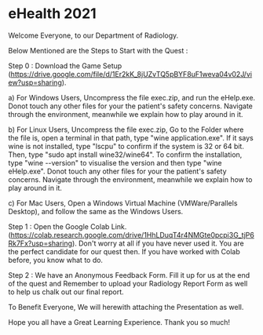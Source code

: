 # eHealth 2021

Welcome Everyone, to our Department of Radiology.

Below Mentioned are the Steps to Start with the Quest :

Step 0 : Download the Game Setup (https://drive.google.com/file/d/1Er2kK_8jUZvTQ5pBYF8uF1weva04v02J/view?usp=sharing).

a) For Windows Users, Uncompress the file exec.zip, and run the eHelp.exe. Donot touch any other files for your the patient's safety concerns. Navigate through the environment, meanwhile we explain how to play around in it.

b) For Linux Users, Uncompress the file exec.zip, Go to the Folder where the file is, open a terminal in that path, type "wine application.exe". If it says wine is not installed, type "lscpu" to confirm if the system is 32 or 64 bit. Then, type "sudo apt install wine32/wine64". To confirm the installation, type "wine --version" to visualise the version and then type "wine eHelp.exe". Donot touch any other files for your the patient's safety concerns. Navigate through the environment, meanwhile we explain how to play around in it.

c) For Mac Users, Open a Windows Virtual Machine (VMWare/Parallels Desktop), and follow the same as the Windows Users.

Step 1 : Open the Google Colab Link. (https://colab.research.google.com/drive/1HhLDuqT4r4NMGte0pcpi3G_tjP6Rk7Fx?usp=sharing). Don't worry at all if you have never used it. You are the perfect candidate for our quest then. If you have worked with Colab before, you know what to do.

Step 2 : We have an Anonymous Feedback Form. Fill it up for us at the end of the quest and Remember to upload your Radiology Report Form as well to help us chalk out our final report.

To Benefit Everyone, We will herewith attaching the Presentation as well.

Hope you all have a Great Learning Experience. Thank you so much!
